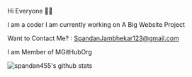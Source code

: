 Hi Everyone 👋🏻

I am a coder
I am currently working on  A Big Website Project

Want to Contact Me? : SpandanJambhekar123@gmail.com

I am Member of MGitHubOrg

![spandan455's github stats](https://github-readme-stats.vercel.app/api?username=spandan455)
